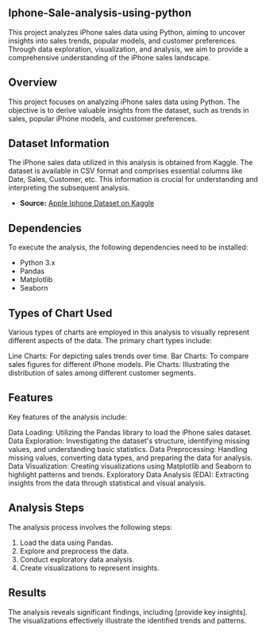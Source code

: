 ## Iphone-Sale-analysis-using-python
This project analyzes iPhone sales data using Python, aiming to uncover insights into sales trends, popular models, and customer preferences. Through data exploration, visualization, and analysis, we aim to provide a comprehensive understanding of the iPhone sales landscape.
## Overview
This project focuses on analyzing iPhone sales data using Python. The objective is to derive valuable insights from the dataset, such as trends in sales, popular iPhone models, and customer preferences.

## Dataset Information
The iPhone sales data utilized in this analysis is obtained from Kaggle. The dataset is available in CSV format and comprises essential columns like Date, Sales, Customer, etc. This information is crucial for understanding and interpreting the subsequent analysis.
 - **Source:** [Apple Iphone Dataset on Kaggle](https://www.kaggle.com/datasets/komalkhetlani/apple-iphone-data)

## Dependencies
To execute the analysis, the following dependencies need to be installed:
- Python 3.x
- Pandas
- Matplotlib
- Seaborn

## Types of Chart Used
Various types of charts are employed in this analysis to visually represent different aspects of the data. The primary chart types include:

Line Charts: For depicting sales trends over time.
Bar Charts: To compare sales figures for different iPhone models.
Pie Charts: Illustrating the distribution of sales among different customer segments.
## Features
Key features of the analysis include:

Data Loading: Utilizing the Pandas library to load the iPhone sales dataset.
Data Exploration: Investigating the dataset's structure, identifying missing values, and understanding basic statistics.
Data Preprocessing: Handling missing values, converting data types, and preparing the data for analysis.
Data Visualization: Creating visualizations using Matplotlib and Seaborn to highlight patterns and trends.
Exploratory Data Analysis (EDA): Extracting insights from the data through statistical and visual analysis.
## Analysis Steps
The analysis process involves the following steps:

1. Load the data using Pandas.
2. Explore and preprocess the data.
3. Conduct exploratory data analysis.
4. Create visualizations to represent insights.
## **Results**
The analysis reveals significant findings, including [provide key insights]. The visualizations effectively illustrate the identified trends and patterns.
